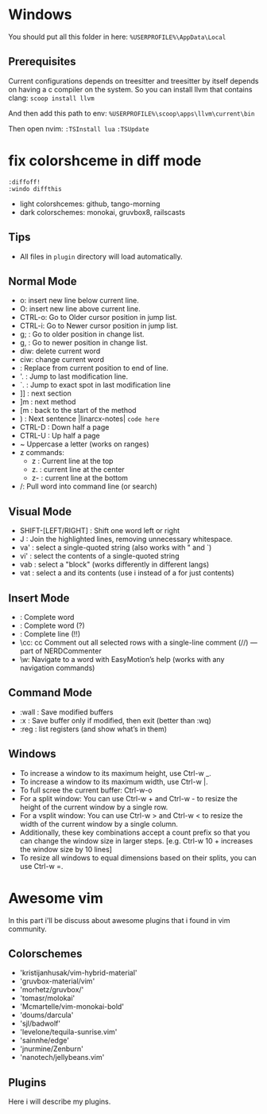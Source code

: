 # Windows
You should put all this folder in here:
`%USERPROFILE%\AppData\Local`

## Prerequisites
Current configurations depends on treesitter and treesitter by itself depends on having a c compiler on the system.
So you can install llvm that contains clang:
`scoop install llvm`

And then add this path to env:
`%USERPROFILE%\scoop\apps\llvm\current\bin`

Then open nvim:
`:TSInstall lua`
`:TSUpdate`

# fix colorshceme in diff mode
```
:diffoff!
:windo diffthis
```
- light colorshcemes: github, tango-morning
- dark colorschemes: monokai, gruvbox8, railscasts

## Tips
- All files in `plugin` directory will load automatically.

## Normal Mode
  - o: insert new line below current line.
  - O: insert new line above current line.
  - CTRL-o: Go to Older cursor position in jump list.
  - CTRL-i: Go to Newer cursor position in jump list.
  - g; : Go to older position in change list.
  - g, : Go to newer position in change list.
  - diw: delete current word
  - ciw: change current word
  - <S-c> : Replace from current position to end of line.
  - '. : Jump to last modification line.
  - `. : Jump to exact spot in last modification line
  - ]] : next section
  - ]m : next method
  - [m : back to the start of the method
 - ) : Next sentence |linarcx-notes| `code here`
 - CTRL-D : Down half a page
 - CTRL-U : Up half a page
 - ~ Uppercase a letter (works on ranges)
 - z commands:
    - z : Current line at the top
    - z. : current line at the center
    - z- : current line at the bottom
 - /<C-R><C-W>: Pull word into command line (or search)

## Visual Mode
  - SHIFT-[LEFT/RIGHT] : Shift one word left or right
  - J : Join the highlighted lines, removing unnecessary whitespace.
  - va' : select a single-quoted string (also works with " and `)
  - vi' : select the contents of a single-quoted string
  - vab : select a "block" (works differently in different langs)
  - vat : select a <tag> and its contents (use i instead of a for just
    contents)

## Insert Mode
  - <C-N>: Complete word
  - <C-N><C-P>: Complete word (?)
  - <C-X><C-L>: Complete line (!!)
  - \cc: <Leader>cc Comment out all selected rows with a single-line comment
    (//) — part of NERDCommenter
  - \\w: Navigate to a word with EasyMotion’s help (works with any navigation
    commands)

## Command Mode
  - :wall : Save modified buffers
  - :x : Save buffer only if modified, then exit (better than :wq)
  - :reg : list registers (and show what’s in them)

## Windows
  - To increase a window to its maximum height, use Ctrl-w _.
  - To increase a window to its maximum width, use Ctrl-w |.
  - To full scree the current buffer: Ctrl-w-o
  - For a split window: You can use Ctrl-w + and Ctrl-w - to resize the height of the current window by a single row.
  - For a vsplit window: You can use Ctrl-w > and Ctrl-w < to resize the width of the current window by a single column.
  - Additionally, these key combinations accept a count prefix so that you can change the window size in larger steps. [e.g. Ctrl-w 10 + increases the window size by 10 lines]
  - To resize all windows to equal dimensions based on their splits, you can use Ctrl-w =.

# Awesome vim
In this part i'll be discuss about awesome plugins that i found in vim
community.

## Colorschemes
- 'kristijanhusak/vim-hybrid-material'
- 'gruvbox-material/vim'
- 'morhetz/gruvbox/'
- 'tomasr/molokai'
- 'Mcmartelle/vim-monokai-bold'
- 'doums/darcula'
- 'sjl/badwolf'
- 'levelone/tequila-sunrise.vim'
- 'sainnhe/edge'
- 'jnurmine/Zenburn'
- 'nanotech/jellybeans.vim'

## Plugins
  Here i will describe my plugins.
